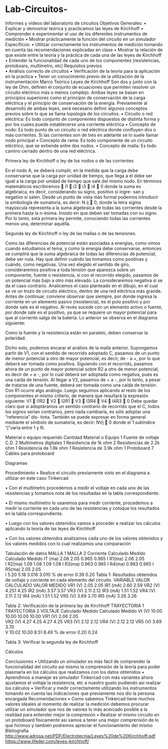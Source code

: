 # Lab-Circuitos-
Informes y videos del laboratorio de circuitos
Objetivos
Generales: 
•	Explicar y demostrar teórica y practicamos las leyes de Kirchhoff
•	Comprender e experimentar el uso de los diferentes instrumentos de medición 
•	Mostrar prácticamente la función del circuito en un simulador 
Específicos:
•	Utilizar correctamente los instrumentos de medición tomando en cuenta las recomendaciones explicadas en clase 
•	Mostrar la relación de que existe entre la teoría y la práctica de cada una de las leyes de Kirchhoff 
•	Entender la funcionalidad de cada uno de los componentes (resistencias, protoboars, multímetro, etc)
Requisitos previos  
•	Análisis correcto de circuitos 
•	Verificación de la teoría para la aplicación en la practica 
•	Tener un conocimiento previo de la utilización de la instrumentación 
Marco Teórico 
Leyes de Kirchhoff
Son dos y junto con la ley de Ohm, definen el conjunto de ecuaciones que permiten resolver un circuito eléctrico más o menos complejo. Ambas leyes se basan en principios superiores como el principio de conservación de la carga eléctrica y el principio de conservación de la energía. Previamente al desarrollo de ambas leyes, será necesario definir algunos conceptos previos sobre lo que se llama topología de los circuitos.
•	Circuito o red eléctrica: Es todo conjunto de componentes dispuestos de distinta forma y por los cuales puede establecerse una corriente eléctrica
•	Concepto de nodo: Es todo punto de un circuito o red eléctrica donde confluyen dos o más corrientes. Si las corrientes son de tres en adelante se lo suele llamar nodo principal
•	Concepto de rama: Es todo componente de un circuito eléctrico, que se extiende entre dos nodos.
•	Concepto de malla: Es todo camino cerrado dentro de una red eléctrica.

Primera ley de Kirchhoff o ley de los nodos o de las corrientes

En el nodo A, se deberá cumplir, en la medida que la carga debe conservarse que la carga por unidad de tiempo, que llega a él debe ser igual a la carga por unidad de tiempo que sale del mismo nodo. En términos matemáticos escribiremos  i1  i2  i3  i4  0 donde la suma es algebraica, es decir, considerando su signo, positivo si ingre- san y negativo si salen. Desde un punto de vista más formal podemos introducir la simbología de sumatoria, es 
decir:	N ij  0, donde la letra sigma mayúscula representa a la suma algebraica de todas las corrientes desde la primera hasta la n-ésima. Insisto en que deben ser tomadas con su signo. Por lo tanto, esta primera ley permite, conociendo todas las corrientes menos una, determinar aquélla.

Segunda ley de Kirchhoff o ley de las mallas o de las tensiones.
 

Como las diferencias de potencial están asociadas a energías, como vimos cuando estudiamos el tema, y como la energía debe conservarse, entonces se cumplirá que la suma algebraica de todas las diferencias de potencial, debe ser nula. Hay que definir cuándo las tomamos como positivas y cuándo, como negativas.
Una vez elegido el sentido de giro, consideraremos positiva a toda tensión que aparezca sobre un componente, fuente o resistencia, si con el recorrido elegido, pasamos de un potencial más bajo a otro más elevado. La consideraremos negativa si se da el caso contrario.
Analicemos el caso planteado en el dibujo, en el cual se ve un trozo de circuito eléctrico, dentro de una red eléctrica más grande. Antes de continuar, conviene observar que siempre, por donde ingresa la corriente en un elemento pasivo (resistencia), es el polo positivo y por donde sale es el negativo. Al revés sucede con un elemento activo o fuente, por donde sale es el positivo, ya que se requiere un mayor potencial para que al corriente salga de la batería. Lo anterior se observa en el diagrama siguiente:





Como la fuente y la resistencia están en paralelo, deben conservar la polaridad.

Dicho esto, podemos encarar el análisis de la malla anterior.
Supongamos partir de V1, con el sentido de recorrido adoptado C, pasamos de un punto de menor potencial a otro de mayor potencial, es decir, de - a +, por lo que deberá ser tomada como positiva. Siguiendo con el recorrido, pasamos ahora de un punto de mayor potencial sobre R2 a otro de menor potencial, es decir de + a -, por lo cual deberá ser adoptada como 
negativa, pues es una caída de tensión. Al llegar a V2, pasamos de + a -, por lo tanto, a pesar de tratarse de una fuente, deberá ser tomada como una caída de tensión. Con R1 ocurre algo análogo. Luego seguimos aplicando al resto de los componentes el mismo criterio, de manera que resultará la expresión siguiente: V1  I1R2  V2  I2R1  V3  I3R4  V4  I4R3  0 Debe quedar claro que si adoptáramos un sentido contrario de recorrido que el C, todos los signos serían contrarios, pero nada cambiaría, es sólo adoptar una “referencia” dis- tinta.
También se puede expresar en forma general mediante el símbolo de sumatoria, es decir:	         NVj  0 donde el
1
subíndice “j”varía entre 1 y N.

Material o equipo requerido 
Cantidad	Material o Equipo
1	Fuente de voltaje C.D.
2	Multímetros digitales
1	Resistencia de 1k ohm
2	Resistencias de 2.2k ohm
1	Resistencia de 1.8k ohm
1	Resistencia de 3.9k ohm
1	Protoboard
7	Cables para protoboard

Diagramas
 
Procedimiento 
•	Realice el circuito previamente visto en el diagrama a utilizar en este caso Tinkercad 

•	Con el multímetro procedemos a medir el voltaje en cada uno de las resistencias y tomamos nota de los resultadas en la tabla correspondiente.


•	El mismo multímetro lo usaremos para medir corriente, procedemos a medir la corriente en cada uno de las resistencias y coloque los resultados en la tabla correspondiente.

•	Luego con los valores obtenidos vamos a proceder a realizar los cálculos aplicando la teoría de las leyes de Kirchhoff


•	Con los valores obtenidos analizamos cada uno de los valores obtenidos y los valores medidos con lo cual realizamos una comparación 

Tabulación de datos
	MALLA 1	MALLA 2
Corriente	Calculado	Medido	Calculado	Medido
IT (ma)	2.06	2.05	0.965	0.965
I R1(ma)	2.06	2.05		
I R2(ma)	1.09	1.08	1.09	1.08
I R3(ma)			0.963	0.965
I R4(ma)			0.963	0.965
I R5(ma)	2.05	2.05		
I	5.20	5.18	3.016	3.010
% de error	0.39	0.20
Tabla 1: Resultados obtenidos de voltaje y corriente en cada elemento del circuito.
VARIABLE	VALOR CALCULADO	VALOR MEDIDO
VR1 (V)	2.05	2.05
IR1 (mA)	2.60	2.59
VR2 (V)	4.251	4.25
IR2 (mA)	3.57	3.57
VR3 (V)	2.11	2.12
IR3 (mA)	1.51	1.52
VR4 (V)	2.11	2.12
IR4 (mA)	1.51	1.52
VR5 (V)	3.69	3.70
IR5 (mA)	3.26	3.26

Tabla 2: Verificación de la primera ley de Kirchhoff
	TRAYECTORIA 1	TRAYECTORIA 2
VOLTAJE	Calculado	Medido	Calculado	Medido
Vt (V)	10.00	10.00	10.00	10.00
VR1 (V)	2.06	2.05		
VR2 (V)	4.27	4.25	4.27	4.25
VR3 (V)			2.12	2.12
VR4 (V)			2.12	2.12
VR5 (V)	3.69	3.70		
V	10.02	10.00	8.51	8.49
% de error	0.20	0.24


Tabla 3: Verificar la segunda ley de Kirchhoff

Cálculos

Conclusiones
•	Utilizando un simulador es más fácil de comprender la funcionalidad del circuito asi mismo la comprensión de la teoría para poder plasmarla en los cálculos que realizamos con los datos obtenidos
•	Aprendimos a manejar es simulador Tinkercad con más variantes ahora ajustamos el voltaje la resistencia, etc a nuestro gusto pudiendo asi realizar los cálculos
•	Verificar y medir correctamente utilizando los instrumentos tomando en cuenta las indicaciones que previamente nos dio la persona encargada 
Recomendaciones 
•	Como sabemos Tinkercad tiene muchos valores ideales al momento de realizar la medición debemos procurar utilizar un simulador que nos de valores lo más acercado posible a la realidad para entender mejor la compresión 
•	Realizar el mismo circuito en un protoboard físicamente asi vamos a tener una mejor comprensión de lo que hicimos y también podremos apreciar el funcionamiento del mismo
Bibliografia 
http://www.adrosa.net/PDF/Electrotecnia/Leyes%20de%20Kirchhoff.pdf
https://www.lifeder.com/leyes-kirchhoff/

